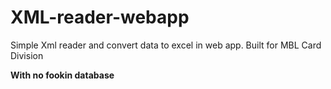 # XML-reader-webapp
Simple Xml reader and convert data to excel in web app. Built for MBL Card Division

**With no fookin database**



